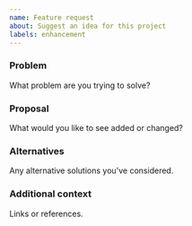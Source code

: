 ```yaml
---
name: Feature request
about: Suggest an idea for this project
labels: enhancement
---
```


### Problem

What problem are you trying to solve?

### Proposal

What would you like to see added or changed?

### Alternatives

Any alternative solutions you've considered.

### Additional context

Links or references.